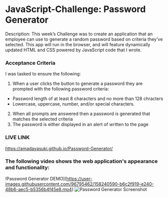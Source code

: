 # JavaScript-Challenge: Password Generator
Description: This week’s Challenge was to create an application that an employee can use to generate a random password based on criteria they’ve selected.
This app will run in the browser, and will feature dynamically updated HTML and CSS powered by JavaScript code that I wrote. 

### Acceptance Criteria 
I was tasked to ensure the following:

1. When a user clicks the button to generate a password they are prompted with the following password criteria:
- Password length of at least 8 characters and no more than 128 chracters
- Lowercase, uppercase, number, and/or special characters.
2. When all prompts are answered then a password is generated that matches the selected criteria
3. The password is either displayed in an alert of written to the page


### LIVE LINK
https://amadayasuki.github.io/Password-Generator/

### The following video shows the web application's appearance and functionality:
!Password Generator DEMO](https://user-images.githubusercontent.com/96795462/158240590-b6c2f919-e240-48b6-aec5-b5356b4f45e8.mp4)
![Password Generator Screenshot](https://user-images.githubusercontent.com/96795462/158240942-5752c6de-41e5-47c4-97a8-39865d316905.png)
